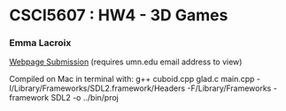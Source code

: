 # CSCI5607 : HW4 - 3D Games
### Emma Lacroix

<a href="https://sites.google.com/umn.edu/lacro058-3dgame/home">Webpage Submission</a> (requires umn.edu email address to view)

Compiled on Mac in terminal with:
g++ cuboid.cpp glad.c main.cpp -I/Library/Frameworks/SDL2.framework/Headers -F/Library/Frameworks -framework SDL2 -o ../bin/proj